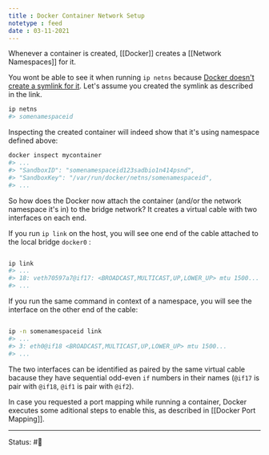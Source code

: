 ```yaml
---
title : Docker Container Network Setup
notetype : feed
date : 03-11-2021
---
```


Whenever a container is created, [[Docker]] creates a [[Network Namespaces]] for it. 

You wont be able to see it when running `ip netns` because [Docker doesn't create a symlink for it](https://stackoverflow.com/questions/31265993/docker-networking-namespace-not-visible-in-ip-netns-list). Let's assume you created the symlink as described in the link.

```bash
ip netns
#> somenamespaceid
```

Inspecting the created container will indeed show that it's using namespace defined above:

```bash
docker inspect mycontainer
#> ...
#> "SandboxID": "somenamespaceid123sadbio1n414psnd",
#> "SandboxKey": "/var/run/docker/netns/somenamespaceid",
#> ...
```

So how does the Docker now attach the container (and/or the network namespace it's in) to the bridge network? It creates a virtual cable with two interfaces on each end.

If you run `ip link` on the host, you will see one end of the cable attached to the local bridge `docker0` :

```bash

ip link
#> ...
#> 18: veth70597a7@if17: <BROADCAST,MULTICAST,UP,LOWER_UP> mtu 1500...
#> ...

```

If you run the same command in context of a namespace, you will see the interface on the other end of the cable:

```bash

ip -n somenamespaceid link
#> ...
#> 3: eth0@if18 <BROADCAST,MULTICAST,UP,LOWER_UP> mtu 1500...
#> ...

```

The two interfaces can be identified as paired by the same virtual cable bacause they have sequential odd-even `if` numbers in their names (`@if17` is pair with `@if18`, `@if1` is pair with `@if2`).

In case you requested a port mapping while running a container, Docker executes some aditional steps to enable this, as described in [[Docker Port Mapping]].

-----

Status: #🌱 

